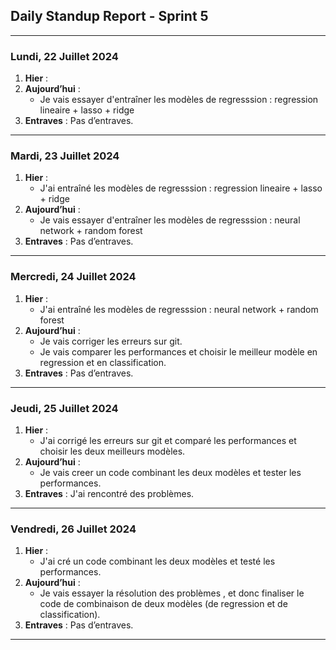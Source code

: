 ## Daily Standup Report - Sprint 5

---

### Lundi, 22 Juillet 2024

1. **Hier** :
2. **Aujourd’hui** :
   - Je vais essayer d'entraîner les modèles de regresssion : regression lineaire + lasso + ridge
3. **Entraves** : Pas d’entraves.

---

### Mardi, 23 Juillet 2024

1. **Hier** :
   - J'ai entraîné les modèles de regresssion : regression lineaire + lasso + ridge
2. **Aujourd’hui** :
   - Je vais essayer d'entraîner les modèles de regresssion : neural network + random forest
3. **Entraves** : Pas d’entraves.

---

### Mercredi, 24 Juillet 2024

1. **Hier** :
   - J'ai entraîné les modèles de regresssion : neural network + random forest
2. **Aujourd’hui** :
   - Je vais corriger les erreurs sur git.
   - Je vais comparer les performances et choisir le meilleur modèle en regression et en classification.
3. **Entraves** : Pas d’entraves.

---

### Jeudi, 25 Juillet 2024

1. **Hier** :
   - J'ai corrigé les erreurs sur git et comparé les performances et choisir les deux meilleurs modèles.
2. **Aujourd’hui** :
   - Je vais creer un code combinant les deux modèles et tester les performances.
3. **Entraves** : J'ai rencontré des problèmes.

---

### Vendredi, 26 Juillet 2024

1. **Hier** :
   - J'ai cré un code combinant les deux modèles et testé les performances.
2. **Aujourd’hui** :
   - Je vais essayer la résolution des problèmes , et donc finaliser le code de combinaison de deux modèles (de regression et de classification).
3. **Entraves** : Pas d’entraves.

---
